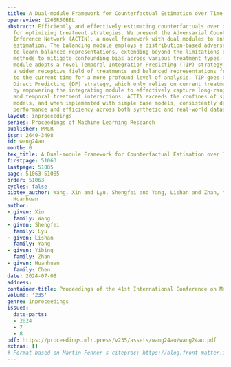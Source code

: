 ```yaml
---
title: A Dual-module Framework for Counterfactual Estimation over Time
openreview: 126SR50BEL
abstract: Efficiently and effectively estimating counterfactuals over time is crucial
  for optimizing treatment strategies. We present the Adversarial Counterfactual Temporal
  Inference Network (ACTIN), a novel framework with dual modules to enhance counterfactual
  estimation. The balancing module employs a distribution-based adversarial method
  to learn balanced representations, extending beyond the limitations of current classification-based
  methods to mitigate confounding bias across various treatment types. The integrating
  module adopts a novel Temporal Integration Predicting (TIP) strategy, which has
  a wider receptive field of treatments and balanced representations from the beginning
  to the current time for a more profound level of analysis. TIP goes beyond the established
  Direct Predicting (DP) strategy, which only relies on current treatments and representations,
  by empowering the integrating module to effectively capture long-range dependencies
  and temporal treatment interactions. ACTIN exceeds the confines of specific base
  models, and when implemented with simple base models, consistently delivers state-of-the-art
  performance and efficiency across both synthetic and real-world datasets.
layout: inproceedings
series: Proceedings of Machine Learning Research
publisher: PMLR
issn: 2640-3498
id: wang24au
month: 0
tex_title: A Dual-module Framework for Counterfactual Estimation over Time
firstpage: 51063
lastpage: 51085
page: 51063-51085
order: 51063
cycles: false
bibtex_author: Wang, Xin and Lyu, Shengfei and Yang, Lishan and Zhan, Yibing and Chen,
  Huanhuan
author:
- given: Xin
  family: Wang
- given: Shengfei
  family: Lyu
- given: Lishan
  family: Yang
- given: Yibing
  family: Zhan
- given: Huanhuan
  family: Chen
date: 2024-07-08
address:
container-title: Proceedings of the 41st International Conference on Machine Learning
volume: '235'
genre: inproceedings
issued:
  date-parts:
  - 2024
  - 7
  - 8
pdf: https://proceedings.mlr.press/v235/assets/wang24au/wang24au.pdf
extras: []
# Format based on Martin Fenner's citeproc: https://blog.front-matter.io/posts/citeproc-yaml-for-bibliographies/
---
```

